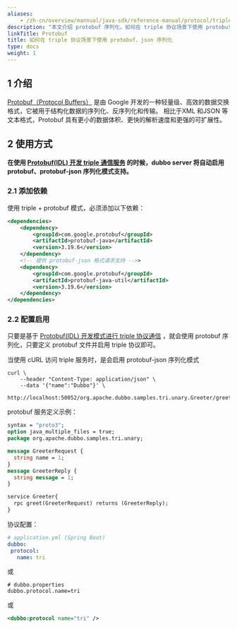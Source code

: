 ```yaml
---
aliases:
    - /zh-cn/overview/mannual/java-sdk/reference-manual/protocol/triple/idl/
description: "本文介绍 protobuf 序列化，如何在 triple 协议场景下使用 protobuf、json 序列化。"
linkTitle: Protobuf
title: 如何在 triple 协议场景下使用 protobuf、json 序列化
type: docs
weight: 1
---
```


## 1 介绍

<a href="" target="_blank">Protobuf（Protocol Buffers）</a> 是由 Google 开发的一种轻量级、高效的数据交换格式，它被用于结构化数据的序列化、反序列化和传输。 相比于XML 和JSON 等文本格式，Protobuf 具有更小的数据体积、更快的解析速度和更强的可扩展性。

## 2 使用方式
**在使用 [Protobuf(IDL) 开发 triple 通信服务](/zh-cn/overview/mannual/java-sdk/tasks/protocols/triple/idl/) 的时候，dubbo server 将自动启用 protobuf、protobuf-json 序列化模式支持。**

### 2.1 添加依赖
使用 triple + protobuf 模式，必须添加以下依赖：

```xml
<dependencies>
	<dependency>
		<groupId>com.google.protobuf</groupId>
		<artifactId>protobuf-java</artifactId>
		<version>3.19.6</version>
	</dependency>
	<!-- 提供 protobuf-json 格式请求支持 -->>
	<dependency>
		<groupId>com.google.protobuf</groupId>
		<artifactId>protobuf-java-util</artifactId>
		<version>3.19.6</version>
	</dependency>
</dependencies>
```

### 2.2 配置启用
只要是基于 [Protobuf(IDL) 开发模式进行 triple 协议通信](/zh-cn/overview/mannual/java-sdk/tasks/protocols/triple/idl/) ，就会使用 protobuf 序列化，只要定义 protobuf 文件并启用 triple 协议即可。

当使用 cURL 访问 triple 服务时，是会启用 protobuf-json 序列化模式

```shell
curl \
    --header "Content-Type: application/json" \
    --data '{"name":"Dubbo"}' \
    http://localhost:50052/org.apache.dubbo.samples.tri.unary.Greeter/greet/
```

protobuf 服务定义示例：

```protobuf
syntax = "proto3";
option java_multiple_files = true;
package org.apache.dubbo.samples.tri.unary;

message GreeterRequest {
  string name = 1;
}
message GreeterReply {
  string message = 1;
}

service Greeter{
  rpc greet(GreeterRequest) returns (GreeterReply);
}
```


协议配置：

```yaml
# application.yml (Spring Boot)
dubbo:
 protocol:
   name: tri
```
或
```properties
# dubbo.properties
dubbo.protocol.name=tri
```

或
```xml
<dubbo:protocol name="tri" />
